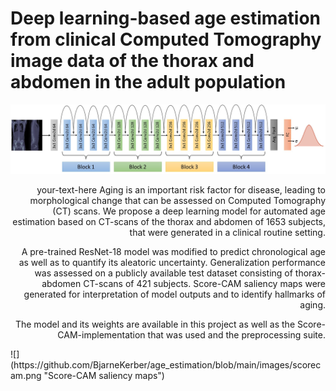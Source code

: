 # Deep learning-based age estimation from clinical Computed Tomography image data of the thorax and abdomen in the adult population
![](https://github.com/BjarneKerber/age_estimation/blob/main/images/model.jpg "Visualization of our proposed model.")
<div style="text-align: right"> your-text-here 
Aging is an important risk factor for disease, leading to morphological change that can be assessed on Computed Tomography (CT) scans. We propose a deep learning model for automated age estimation based on CT-scans of the thorax and abdomen of 1653 subjects, that were generated in a clinical routine setting.

A pre-trained ResNet-18 model was modified to predict chronological age as well as to quantify its aleatoric uncertainty. Generalization performance was assessed on a publicly available test dataset consisting of thorax-abdomen CT-scans of 421 subjects. Score-CAM saliency maps were generated for interpretation of model outputs and to identify hallmarks of aging.

The model and its weights are available in this project as well as the Score-CAM-implementation that was used and the preprocessing suite.
</div>
![](https://github.com/BjarneKerber/age_estimation/blob/main/images/scorecam.png "Score-CAM saliency maps")
